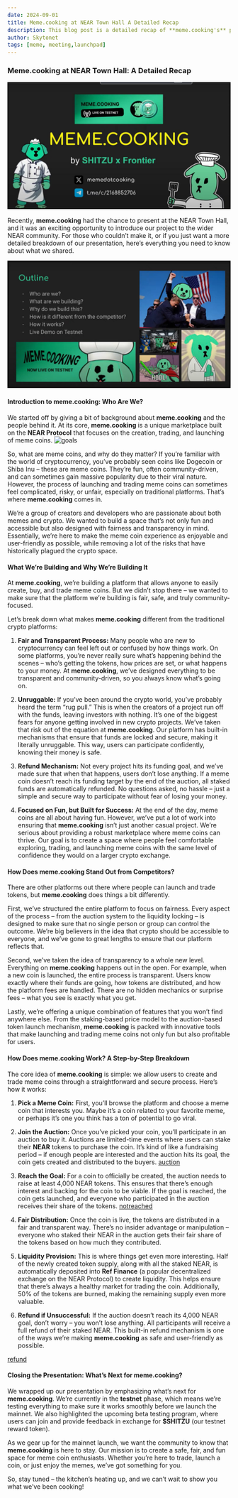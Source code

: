 ```yaml
---
date: 2024-09-01
title: Meme.cooking at NEAR Town Hall A Detailed Recap
description: This blog post is a detailed recap of **meme.cooking's** presentation at the NEAR Town Hall, explaining what the platform is, how it works, and how it stands out in the crypto space. It covers the project's goals of making meme coin trading and launching safe, fair, and transparent, with key features like auctions, liquidity provision, and refund mechanisms. The post also highlights the team's commitment to building an unruggable platform and invites readers to join in as **meme.cooking** prepares for its mainnet launch.
author: Skytonet
tags: [meme, meeting,launchpad]
---
```


### Meme.cooking at NEAR Town Hall: A Detailed Recap

![BANNER](./thumbnail.png)

Recently, **meme.cooking** had the chance to present at the NEAR Town Hall, and it was an exciting opportunity to introduce our project to the wider NEAR community. For those who couldn’t make it, or if you just want a more detailed breakdown of our presentation, here’s everything you need to know about what we shared.

![objective](./thumbnail2.png)

#### Introduction to meme.cooking: Who Are We?
We started off by giving a bit of background about **meme.cooking** and the people behind it. At its core, **meme.cooking** is a unique marketplace built on the **NEAR Protocol** that focuses on the creation, trading, and launching of meme coins.
![goals](./thumbnail3.png)


So, what are meme coins, and why do they matter? If you’re familiar with the world of cryptocurrency, you’ve probably seen coins like Dogecoin or Shiba Inu – these are meme coins. They’re fun, often community-driven, and can sometimes gain massive popularity due to their viral nature. However, the process of launching and trading meme coins can sometimes feel complicated, risky, or unfair, especially on traditional platforms. That’s where **meme.cooking** comes in.

We’re a group of creators and developers who are passionate about both memes and crypto. We wanted to build a space that’s not only fun and accessible but also designed with fairness and transparency in mind. Essentially, we’re here to make the meme coin experience as enjoyable and user-friendly as possible, while removing a lot of the risks that have historically plagued the crypto space.

#### What We’re Building and Why We’re Building It
At **meme.cooking**, we’re building a platform that allows anyone to easily create, buy, and trade meme coins. But we didn’t stop there – we wanted to make sure that the platform we’re building is fair, safe, and truly community-focused.

Let’s break down what makes **meme.cooking** different from the traditional crypto platforms:


1. **Fair and Transparent Process:** Many people who are new to cryptocurrency can feel left out or confused by how things work. On some platforms, you’re never really sure what’s happening behind the scenes – who’s getting the tokens, how prices are set, or what happens to your money. At **meme.cooking**, we’ve designed everything to be transparent and community-driven, so you always know what’s going on.
  
2. **Unruggable:** If you’ve been around the crypto world, you’ve probably heard the term “rug pull.” This is when the creators of a project run off with the funds, leaving investors with nothing. It’s one of the biggest fears for anyone getting involved in new crypto projects. We’ve taken that risk out of the equation at **meme.cooking**. Our platform has built-in mechanisms that ensure that funds are locked and secure, making it literally unruggable. This way, users can participate confidently, knowing their money is safe.

3. **Refund Mechanism:** Not every project hits its funding goal, and we’ve made sure that when that happens, users don’t lose anything. If a meme coin doesn’t reach its funding target by the end of the auction, all staked funds are automatically refunded. No questions asked, no hassle – just a simple and secure way to participate without fear of losing your money.

4. **Focused on Fun, but Built for Success:** At the end of the day, meme coins are all about having fun. However, we’ve put a lot of work into ensuring that **meme.cooking** isn’t just another casual project. We’re serious about providing a robust marketplace where meme coins can thrive. Our goal is to create a space where people feel comfortable exploring, trading, and launching meme coins with the same level of confidence they would on a larger crypto exchange.

#### How Does meme.cooking Stand Out from Competitors?
There are other platforms out there where people can launch and trade tokens, but **meme.cooking** does things a bit differently.

First, we’ve structured the entire platform to focus on fairness. Every aspect of the process – from the auction system to the liquidity locking – is designed to make sure that no single person or group can control the outcome. We’re big believers in the idea that crypto should be accessible to everyone, and we’ve gone to great lengths to ensure that our platform reflects that.

Second, we’ve taken the idea of transparency to a whole new level. Everything on **meme.cooking** happens out in the open. For example, when a new coin is launched, the entire process is transparent. Users know exactly where their funds are going, how tokens are distributed, and how the platform fees are handled. There are no hidden mechanics or surprise fees – what you see is exactly what you get.

Lastly, we’re offering a unique combination of features that you won’t find anywhere else. From the staking-based price model to the auction-based token launch mechanism, **meme.cooking** is packed with innovative tools that make launching and trading meme coins not only fun but also profitable for users.

#### How Does meme.cooking Work? A Step-by-Step Breakdown
The core idea of **meme.cooking** is simple: we allow users to create and trade meme coins through a straightforward and secure process. Here’s how it works:

1. **Pick a Meme Coin:** First, you’ll browse the platform and choose a meme coin that interests you. Maybe it’s a coin related to your favorite meme, or perhaps it’s one you think has a ton of potential to go viral.

2. **Join the Auction:** Once you’ve picked your coin, you’ll participate in an auction to buy it. Auctions are limited-time events where users can stake their **NEAR** tokens to purchase the coin. It’s kind of like a fundraising period – if enough people are interested and the auction hits its goal, the coin gets created and distributed to the buyers.
[auction](./thumbnail5.png.jpg)
3. **Reach the Goal:** For a coin to officially be created, the auction needs to raise at least 4,000 NEAR tokens. This ensures that there’s enough interest and backing for the coin to be viable. If the goal is reached, the coin gets launched, and everyone who participated in the auction receives their share of the tokens.
   [notreached](./thumbnail4.png)


5. **Fair Distribution:** Once the coin is live, the tokens are distributed in a fair and transparent way. There’s no insider advantage or manipulation – everyone who staked their NEAR in the auction gets their fair share of the tokens based on how much they contributed.

6. **Liquidity Provision:** This is where things get even more interesting. Half of the newly created token supply, along with all the staked NEAR, is automatically deposited into **Ref Finance** (a popular decentralized exchange on the NEAR Protocol) to create liquidity. This helps ensure that there’s always a healthy market for trading the coin. Additionally, 50% of the tokens are burned, making the remaining supply even more valuable.

7. **Refund if Unsuccessful:** If the auction doesn’t reach its 4,000 NEAR goal, don’t worry – you won’t lose anything. All participants will receive a full refund of their staked NEAR. This built-in refund mechanism is one of the ways we’re making **meme.cooking** as safe and user-friendly as possible.

[refund](./thumbnail6.png.jpg)

#### Closing the Presentation: What’s Next for meme.cooking?
We wrapped up our presentation by emphasizing what’s next for **meme.cooking**. We’re currently in the **testnet** phase, which means we’re testing everything to make sure it works smoothly before we launch the mainnet. We also highlighted the upcoming beta testing program, where users can join and provide feedback in exchange for **$SHITZU** (our testnet reward token).

As we gear up for the mainnet launch, we want the community to know that **meme.cooking** is here to stay. Our mission is to create a safe, fair, and fun space for meme coin enthusiasts. Whether you’re here to trade, launch a coin, or just enjoy the memes, we’ve got something for you.

So, stay tuned – the kitchen’s heating up, and we can’t wait to show you what we’ve been cooking!
